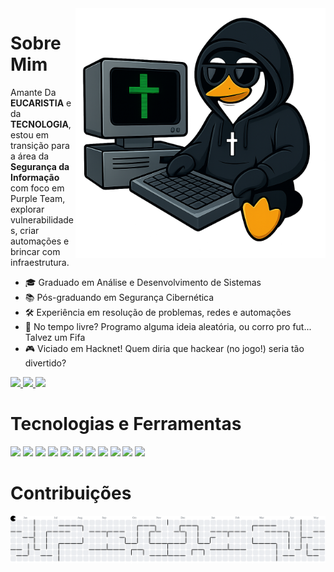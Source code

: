<img align="right" src="linux.png" width="400" alt="Logo Linux"/>

# Sobre Mim

Amante Da **EUCARISTIA** e da **TECNOLOGIA**, estou em transição para a área da **Segurança da Informação** com foco em Purple Team, explorar vulnerabilidades, criar automações e brincar com infraestrutura.
- 🎓 Graduado em Análise e Desenvolvimento de Sistemas
- 📚 Pós-graduando em Segurança Cibernética
- 🛠️ Experiência em resolução de problemas, redes e automações
- 🧠 No tempo livre? Programo alguma ideia aleatória, ou corro pro fut... Talvez um Fifa
- 🎮 Viciado em Hacknet! Quem diria que hackear (no jogo!) seria tão divertido?

<p>
  <a href="https://www.linkedin.com/in/lucasvittor">
    <img src="https://img.shields.io/badge/LinkedIn-0077B5?style=for-the-badge&logo=linkedin&logoColor=white"/>
  </a>
  <a href="https://www.instagram.com/lucss.vittor">
    <img src="https://img.shields.io/badge/Instagram-E4405F?style=for-the-badge&logo=instagram&logoColor=white"/>
  </a>
<a href="https://www.lucasvitor.vercel.app">
  <img src="https://img.shields.io/badge/Portfolio-000000?style=for-the-badge&logo=About.me&logoColor=white"/>
</a>
</p>


# Tecnologias e Ferramentas

<div style="display: inline-block">
  <img src="https://skillicons.dev/icons?i=bash" height="40" />
  <img src="https://cdn.jsdelivr.net/gh/devicons/devicon/icons/linux/linux-original.svg" height="40" />
  <img src="https://upload.wikimedia.org/wikipedia/commons/2/2b/Kali-dragon-icon.svg" height="40" />
  <img src="https://miro.medium.com/v2/resize:fit:1024/0*cWuloAut3O4oyAQC" height="40" />
  <img src="https://cdn.jsdelivr.net/gh/devicons/devicon/icons/docker/docker-original.svg" height="40" />
  <img src="https://cdn.jsdelivr.net/gh/devicons/devicon/icons/postgresql/postgresql-original.svg" height="40" />
  <img src="https://cdn.jsdelivr.net/gh/devicons/devicon/icons/oracle/oracle-original.svg" height="40" />
  <img src="https://cdn.jsdelivr.net/gh/devicons/devicon/icons/mysql/mysql-original.svg" height="40" />
  <img src="https://cdn.jsdelivr.net/gh/devicons/devicon/icons/python/python-original.svg" height="40" />
  <img src="https://nmap.org/images/nmap-logo-256x256.png" height="40" />
  <img src="https://miro.medium.com/v2/resize:fit:960/1*sOhbhWnnmBx7TxHddLPW0Q.png" height="40" />
</div>


# Contribuições

<picture>
  <source media="(prefers-color-scheme: dark)" srcset="https://raw.githubusercontent.com/lucasvittor/lucasvittor/output/pacman-contribution-graph-dark.svg">
  <img alt="Gráfico de Contribuição estilo Pacman" src="https://raw.githubusercontent.com/lucasvittor/lucasvittor/output/pacman-contribution-graph.svg">
</picture>
